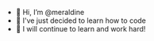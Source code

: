 - 👋 Hi, I’m @meraldine
- 👀 I've just decided to learn how to code
- 🌱 I will continue to learn and work hard!


